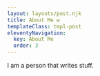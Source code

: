 ```yaml
---
layout: layouts/post.njk
title: About Me w
templateClass: tmpl-post
eleventyNavigation:
  key: About Me
  order: 3
---
```


I am a person that writes stuff.
